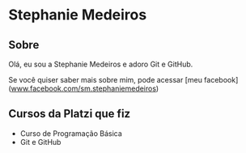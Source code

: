 # Stephanie Medeiros

## Sobre 

Olá, eu sou a Stephanie Medeiros e adoro Git e GitHub. 

Se você quiser saber mais sobre mim, pode acessar [meu facebook] (www.facebook.com/sm.stephaniemedeiros)

## Cursos da Platzi que fiz

- Curso de Programação Básica
- Git e GitHub